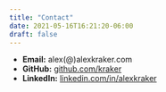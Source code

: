 ```yaml
---
title: "Contact"
date: 2021-05-16T16:21:20-06:00
draft: false
---
```


* **Email:** alex(@)alexkraker.com
* **GitHub:** [github.com/kraker](https://github.com/kraker)
* **LinkedIn:** [linkedin.com/in/alexkraker](https://linkedin.com/in/alexkraker)